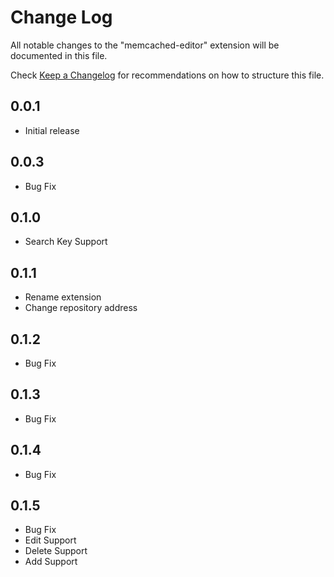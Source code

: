 # Change Log

All notable changes to the "memcached-editor" extension will be documented in this file.

Check [Keep a Changelog](http://keepachangelog.com/) for recommendations on how to structure this file.

## 0.0.1

- Initial release

## 0.0.3

- Bug Fix

## 0.1.0

- Search Key Support

## 0.1.1

- Rename extension
- Change repository address

## 0.1.2

- Bug Fix

## 0.1.3

- Bug Fix

## 0.1.4

- Bug Fix

## 0.1.5

- Bug Fix
- Edit Support
- Delete Support
- Add Support